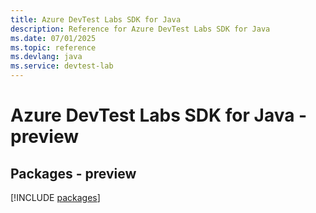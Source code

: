 ```yaml
---
title: Azure DevTest Labs SDK for Java
description: Reference for Azure DevTest Labs SDK for Java
ms.date: 07/01/2025
ms.topic: reference
ms.devlang: java
ms.service: devtest-lab
---
```

# Azure DevTest Labs SDK for Java - preview
## Packages - preview
[!INCLUDE [packages](devtest-labs-index.md)]